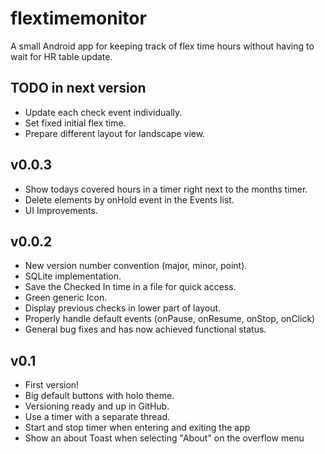 # flextimemonitor

A small Android app for keeping track of flex time hours without having to wait for HR table update.

## TODO in next version
- Update each check event individually.
- Set fixed initial flex time.
- Prepare different layout for landscape view.

## v0.0.3
- Show todays covered hours in a timer right next to 
  the months timer.
- Delete elements by onHold event in the Events list.
- UI Improvements.

## v0.0.2
- New version number convention (major, minor, point).
- SQLite implementation.
- Save the Checked In time in a file for quick access.
- Green generic Icon.
- Display previous checks in lower part of layout.
- Properly handle default events (onPause, onResume, onStop, onClick)
- General bug fixes and has now achieved functional status.

## v0.1
- First version!
- Big default buttons with holo theme.
- Versioning ready and up in GitHub.
- Use a timer with a separate thread.
- Start and stop timer when entering and exiting the app
- Show an about Toast when selecting "About" on the overflow menu

